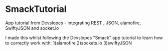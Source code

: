 # SmackTutorial
App tutorial from Devslopes - integrating REST , JSON, alamofire, SwiftyJSON and socket.io

I made this whilst following the Devslopes "Smack" app tutorial to learn how to correctly work with:
  1)alamofire 
  2)sockets.io
  3)swiftyJSON

